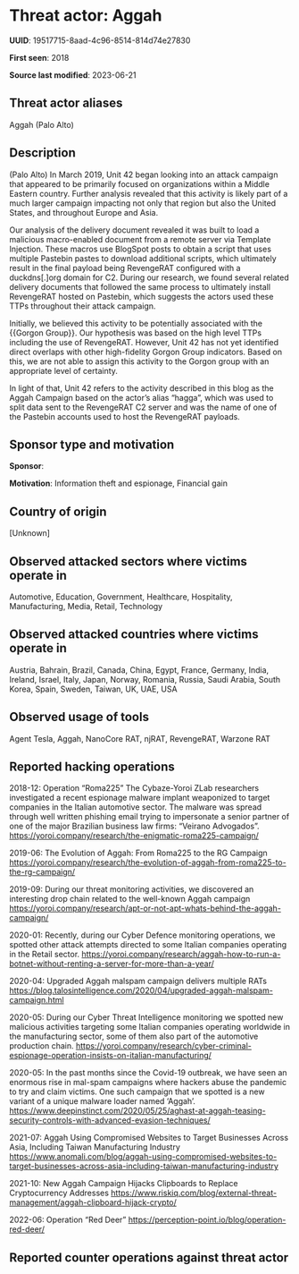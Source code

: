 # Threat actor: Aggah

**UUID**: 19517715-8aad-4c96-8514-814d74e27830

**First seen**: 2018

**Source last modified**: 2023-06-21

## Threat actor aliases

Aggah (Palo Alto)

## Description

(Palo Alto) In March 2019, Unit 42 began looking into an attack campaign that appeared to be primarily focused on organizations within a Middle Eastern country. Further analysis revealed that this activity is likely part of a much larger campaign impacting not only that region but also the United States, and throughout Europe and Asia.

Our analysis of the delivery document revealed it was built to load a malicious macro-enabled document from a remote server via Template Injection. These macros use BlogSpot posts to obtain a script that uses multiple Pastebin pastes to download additional scripts, which ultimately result in the final payload being RevengeRAT configured with a duckdns[.]org domain for C2. During our research, we found several related delivery documents that followed the same process to ultimately install RevengeRAT hosted on Pastebin, which suggests the actors used these TTPs throughout their attack campaign.

Initially, we believed this activity to be potentially associated with the {{Gorgon Group}}. Our hypothesis was based on the high level TTPs including the use of RevengeRAT. However, Unit 42 has not yet identified direct overlaps with other high-fidelity Gorgon Group indicators. Based on this, we are not able to assign this activity to the Gorgon group with an appropriate level of certainty.

In light of that, Unit 42 refers to the activity described in this blog as the Aggah Campaign based on the actor’s alias “hagga”, which was used to split data sent to the RevengeRAT C2 server and was the name of one of the Pastebin accounts used to host the RevengeRAT payloads.

## Sponsor type and motivation

**Sponsor**: 

**Motivation**: Information theft and espionage, Financial gain


## Country of origin

[Unknown]

## Observed attacked sectors where victims operate in

Automotive, Education, Government, Healthcare, Hospitality, Manufacturing, Media, Retail, Technology

## Observed attacked countries where victims operate in

Austria, Bahrain, Brazil, Canada, China, Egypt, France, Germany, India, Ireland, Israel, Italy, Japan, Norway, Romania, Russia, Saudi Arabia, South Korea, Spain, Sweden, Taiwan, UK, UAE, USA

## Observed usage of tools

Agent Tesla, Aggah, NanoCore RAT, njRAT, RevengeRAT, Warzone RAT

## Reported hacking operations

2018-12: Operation “Roma225”
The Cybaze-Yoroi ZLab researchers investigated a recent espionage malware implant weaponized to target companies in the Italian automotive sector. The malware was spread through well written phishing email trying to impersonate a senior partner of one of the major Brazilian business law firms: “Veirano Advogados”.
https://yoroi.company/research/the-enigmatic-roma225-campaign/

2019-06: The Evolution of Aggah: From Roma225 to the RG Campaign
https://yoroi.company/research/the-evolution-of-aggah-from-roma225-to-the-rg-campaign/

2019-09: During our threat monitoring activities, we discovered an interesting drop chain related to the well-known Aggah campaign
https://yoroi.company/research/apt-or-not-apt-whats-behind-the-aggah-campaign/

2020-01: Recently, during our Cyber Defence monitoring operations, we spotted other attack attempts directed to some Italian companies operating in the Retail sector.
https://yoroi.company/research/aggah-how-to-run-a-botnet-without-renting-a-server-for-more-than-a-year/

2020-04: Upgraded Aggah malspam campaign delivers multiple RATs
https://blog.talosintelligence.com/2020/04/upgraded-aggah-malspam-campaign.html

2020-05: During our Cyber Threat Intelligence monitoring we spotted new malicious activities targeting some Italian companies operating worldwide in the manufacturing sector, some of them also part of the automotive production chain.
https://yoroi.company/research/cyber-criminal-espionage-operation-insists-on-italian-manufacturing/

2020-05: In the past months since the Covid-19 outbreak, we have seen an enormous rise in mal-spam campaigns where hackers abuse the pandemic to try and claim victims. One such campaign that we spotted is a new variant of a unique malware loader named ‘Aggah’.
https://www.deepinstinct.com/2020/05/25/aghast-at-aggah-teasing-security-controls-with-advanced-evasion-techniques/

2021-07: Aggah Using Compromised Websites to Target Businesses Across Asia, Including Taiwan Manufacturing Industry
https://www.anomali.com/blog/aggah-using-compromised-websites-to-target-businesses-across-asia-including-taiwan-manufacturing-industry

2021-10: New Aggah Campaign Hijacks Clipboards to Replace Cryptocurrency Addresses
https://www.riskiq.com/blog/external-threat-management/aggah-clipboard-hijack-crypto/

2022-06: Operation “Red Deer”
https://perception-point.io/blog/operation-red-deer/

## Reported counter operations against threat actor





